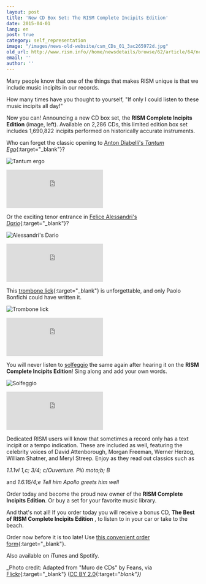 ```yaml
---
layout: post
title: 'New CD Box Set: The RISM Complete Incipits Edition'
date: 2015-04-01
lang: en
post: true
category: self_representation
image: "/images/news-old-website/csm_CDs_01_3ac265972d.jpg"
old_url: http://www.rism.info//home/newsdetails/browse/62/article/64/new-cd-box-set-the-rism-complete-incipits-edition.html
email: ''
author: ''
---
```



Many people know that one of the things that makes RISM unique is that we include music incipits in our records.

How many times have you thought to yourself, "If only I could listen to these music incipits all day!"

Now you can! Announcing a new CD box set, the **RISM Complete Incipits Edition** (image, left). Available on 2,286 CDs, this limited edition box set includes 1,690,822 incipits performed on historically accurate instruments.

Who can forget the classic opening to [Anton Diabelli's _Tantum Ego_](https://opac.rism.info/search?id=600245067){:target="_blank"}?



![Tantum ergo](http://rism.info/resources-old-website/news/Aprilscherz_2015/tantum.jpg)
<iframe width="50%" height="100" scrolling="no" frameborder="no" src="https://w.soundcloud.com/player/?url=https%3A//api.soundcloud.com/tracks/198573766&amp;auto_play=false&amp;hide_related=false&amp;show_comments=true&amp;show_user=true&amp;show_reposts=false&amp;visual=true"></iframe>

Or the exciting tenor entrance in [Felice Alessandri's _Dario_](https://opac.rism.info/search?id=452002250){:target="_blank"}?



![Alessandri's Dario](http://rism.info/resources-old-website/news/Aprilscherz_2015/dario.jpg)
<iframe width="50%" height="100" scrolling="no" frameborder="no" src="https://w.soundcloud.com/player/?url=https%3A//api.soundcloud.com/tracks/198573806&amp;auto_play=false&amp;hide_related=false&amp;show_comments=true&amp;show_user=true&amp;show_reposts=false&amp;visual=true"></iframe>

This [trombone lick](https://opac.rism.info/search?id=851000292){:target="_blank"} is unforgettable, and only Paolo Bonfichi could have written it.

![Trombone lick](http://rism.info/resources-old-website/news/Aprilscherz_2015/trombone.jpg)
<iframe width="50%" height="100" scrolling="no" frameborder="no" src="https://w.soundcloud.com/player/?url=https%3A//api.soundcloud.com/tracks/198573785&amp;auto_play=false&amp;hide_related=false&amp;show_comments=true&amp;show_user=true&amp;show_reposts=false&amp;visual=true"></iframe>

You will never listen to [solfeggio](https://opac.rism.info/search?id=850507984 "external-link-new-window") the same again after hearing it on the **RISM Complete Incipits Edition**! Sing along and add your own words.

![Solfeggio](http://rism.info/resources-old-website/news/Aprilscherz_2015/solfeggio.jpg)
<iframe width="50%" height="100" scrolling="no" frameborder="no" src="https://w.soundcloud.com/player/?url=https%3A//api.soundcloud.com/tracks/198573761&amp;auto_play=false&amp;hide_related=false&amp;show_comments=true&amp;show_user=true&amp;show_reposts=false&amp;visual=true"></iframe>

Dedicated RISM users will know that sometimes a record only has a text incipit or a tempo indication. These are included as well, featuring the celebrity voices of David Attenborough, Morgan Freeman, Werner Herzog, William Shatner, and Meryl Streep. Enjoy as they read out classics such as



_1.1.1vl 1,c; 3/4; c/Ouverture. Più moto;b; B_



and
_1.6.16/4;e Tell him Apollo greets him well_



Order today and become the proud new owner of the **RISM Complete Incipits Edition**. Or buy a set for your favorite music library.

And that's not all! If you order today you will receive a bonus CD, **The Best of RISM Complete Incipits Edition** , to listen to in your car or take to the beach.

Order now before it is too late! Use [this convenient order form](https://opac.rism.info/search?id=806426732){:target="_blank"}.



Also available on iTunes and Spotify.



_Photo credit: Adapted from "Muro de CDs" by Feans, via [Flickr](https://www.flickr.com/photos/endogamia/3305384139/){:target="_blank"} ([CC BY 2.0](https://creativecommons.org/licenses/by/2.0/){:target="_blank"})_



